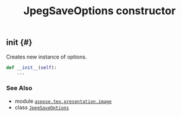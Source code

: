 ﻿---
title: JpegSaveOptions constructor
second_title: Aspose.TeX for Python via .NET API References
description: 
type: docs
weight: 10
url: /python-net/aspose.tex.presentation.image/jpegsaveoptions/__init__/
is_root: false
---

## __init__ {#}

Creates new instance of options.



```python
def __init__(self):
    ...
```





### See Also
* module [`aspose.tex.presentation.image`](../../)
* class [`JpegSaveOptions`](/tex/python-net/aspose.tex.presentation.image/jpegsaveoptions)

